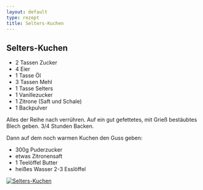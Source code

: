 ```yaml
---
layout: default
type: rezept
title: Selters-Kuchen
---
```


## Selters-Kuchen

- 2 Tassen Zucker
- 4 Eier
- 1 Tasse Öl
- 3 Tassen Mehl
- 1 Tasse Selters
- 1 Vanillezucker
- 1 Zitrone (Saft und Schale)
- 1 Backpulver

Alles der Reihe nach verrühren. Auf ein gut gefettetes, mit Grieß bestäubtes Blech geben. 3/4 Stunden Backen.

Dann auf dem noch warmen Kuchen den Guss geben:
- 300g Puderzucker
- etwas Zitronensaft
- 1 Teelöffel Butter
- heißes Wasser 2-3 Esslöffel

<a href="{{site.baseurl}}/img/selters-kuchen.jpg"><img alt="Selters-Kuchen" src="{{site.baseurl}}/img/selters-kuchen.jpg" class="original_rezept" /></a>

